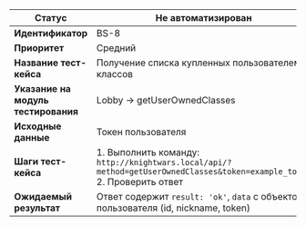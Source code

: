 | **Статус** | Не автоматизирован |
|------------|-------------------| 
| **Идентификатор** | BS-8 |
| **Приоритет** | Средний |
| **Название тест-кейса** | Получение списка купленных пользователем классов |
| **Указание на модуль тестирования** | Lobby → getUserOwnedClasses |
| **Исходные данные** | Токен пользователя |
| **Шаги тест-кейса** | 1. Выполнить команду: `http://knightwars.local/api/?method=getUserOwnedClasses&token=example_token`<br>2. Проверить ответ |
| **Ожидаемый результат** | Ответ содержит `result: 'ok'`, `data` с объектом пользователя (id, nickname, token) |